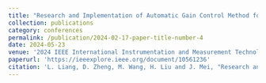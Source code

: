 ```yaml
---
title: "Research and Implementation of Automatic Gain Control Method for Time-Difference Ultrasonic Gas Meter"
collection: publications
category: conferences
permalink: /publication/2024-02-17-paper-title-number-4
date: 2024-05-23
venue: '2024 IEEE International Instrumentation and Measurement Technology Conference (I2MTC)'
paperurl: 'https://ieeexplore.ieee.org/document/10561236'
citation: 'L. Liang, D. Zheng, M. Wang, H. Liu and J. Mei, "Research and Implementation of Automatic Gain Control Method for Time-Difference Ultrasonic Gas Meter," 2024 IEEE International Instrumentation and Measurement Technology Conference (I2MTC), Glasgow, United Kingdom, 2024, pp. 1-6, doi: 10.1109/I2MTC60896.2024.10561236.'
---
```


